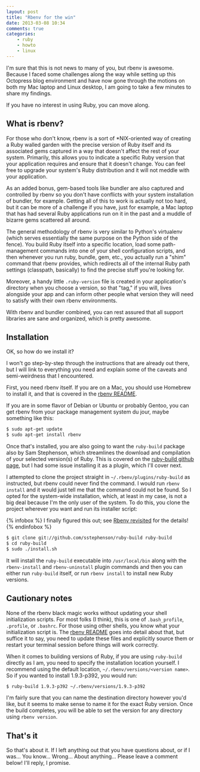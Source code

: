 ```yaml
---
layout: post
title: "Rbenv for the win"
date: 2013-03-08 10:34
comments: true
categories: 
    - ruby
    - howto
    - linux
---
```

I'm sure that this is not news to many of you, but rbenv is awesome. Because I 
faced some challenges along the way while setting up this Octopress blog 
environment and have now gone through the motions on both my Mac laptop and 
Linux desktop, I am going to take a few minutes to share my findings.

If you have no interest in using Ruby, you can move along.<!--more-->

## What is rbenv?

For those who don't know, rbenv is a sort of \*NIX-oriented way of creating a 
Ruby walled garden with the precise version of Ruby itself and its associated 
gems captured in a way that doesn't affect the rest of your system. Primarily, 
this allows you to indicate a specific Ruby version that your application 
requires and ensure that it doesn't change. You can feel free to upgrade your 
system's Ruby distribution and it will not meddle with your application.

As an added bonus, gem-based tools like bundler are also captured and 
controlled by rbenv so you don't have conflicts with your system installation 
of bundler, for example. Getting all of this to work is actually not too hard, 
but it can be more of a challenge if you have, just for example, a Mac laptop 
that has had several Ruby applications run on it in the past and a muddle of 
bizarre gems scattered all around.

The general methodology of rbenv is very similar to Python's virtualenv (which 
serves essentially the same purpose on the Python side of the fence). You 
build Ruby itself into a specific location, load some path-management commands 
into one of your shell configuration scripts, and then whenever you run ruby, 
bundle, gem, etc., you actually run a "shim" command that rbenv provides, 
which redirects all of the internal Ruby path settings (classpath, basically) 
to find the precise stuff you're looking for.

Moreover, a handy little `.ruby-version` file is created in your application's 
directory when you choose a version, so that "tag," if you will, lives 
alongside your app and can inform other people what version they will need to 
satisfy with their own rbenv environments.

With rbenv and bundler combined, you can rest assured that all support 
libraries are sane and organized, which is pretty awesome.

## Installation

OK, so how do we install it?

I won't go step-by-step through the instructions that are already out there, 
but I will link to everything you need and explain some of the caveats and 
semi-weirdness that I encountered.

First, you need rbenv itself. If you are on a Mac, you should use Homebrew to 
install it, and that is covered in the [rbenv README][1].

[1]: https://github.com/sstephenson/rbenv

If you are in some flavor of Debian or Ubuntu or probably Gentoo, you can get 
rbenv from your package management system du jour, maybe something like this:

``` bash
$ sudo apt-get update
$ sudo apt-get install rbenv
```

Once that's installed, you are also going to want the `ruby-build` package 
also by Sam Stephenson, which streamlines the download and compilation of your 
selected version(s) of Ruby. This is covered on the 
[ruby-build github page][2], but I had some issue installing it as a plugin, 
which I'll cover next.

[2]: https://github.com/sstephenson/ruby-build

I attempted to clone the project straight in `~/.rbenv/plugins/ruby-build` as 
instructed, but rbenv could never find the command. I would run `rbenv 
install` and it would just tell me that the command could not be found. So I 
opted for the system-wide installation, which, at least in my case, is not a 
big deal because I'm the only user of the system. To do this, you clone the 
project wherever you want and run its installer script:

{% infobox %}
I finally figured this out; see 
[Rbenv revisited](/blog/2013/03/11/rbenv-revisited/) for the details!
{% endinfobox %}

``` bash
$ git clone git://github.com/sstephenson/ruby-build ruby-build
$ cd ruby-build
$ sudo ./install.sh
```

It will install the `ruby-build` executable into `/usr/local/bin` along with 
the `rbenv-install` and `rbenv-uninstall` plugin commands and then you can 
either run `ruby-build` itself, or run `rbenv install` to install new Ruby 
versions.

## Cautionary notes

None of the rbenv black magic works without updating your shell initialization 
scripts. For most folks (I think), this is one of `.bash_profile`, `.profile`, 
or `.bashrc`. For those using other shells, you know what your initialization 
script is. The [rbenv README][1] goes into detail about that, but suffice it 
to say, you need to update these files and explicitly source them or restart 
your terminal session before things will work correctly.

When it comes to building versions of Ruby, if you are using `ruby-build` 
directly as I am, you need to specify the installation location yourself. I 
recommend using the default location, `~/.rbenv/versions/<version name>`. So 
if you wanted to install 1.9.3-p392, you would run:

``` bash
$ ruby-build 1.9.3-p392 ~/.rbenv/versions/1.9.3-p392
```

I'm fairly sure that you can name the destination directory however you'd 
like, but it seems to make sense to name it for the exact Ruby version. Once 
the build completes, you will be able to set the version for any directory 
using `rbenv version`.

## That's it

So that's about it. If I left anything out that you have questions about, or 
if I was... You know... Wrong... About anything... Please leave a comment 
below! I'll reply, I promise.
